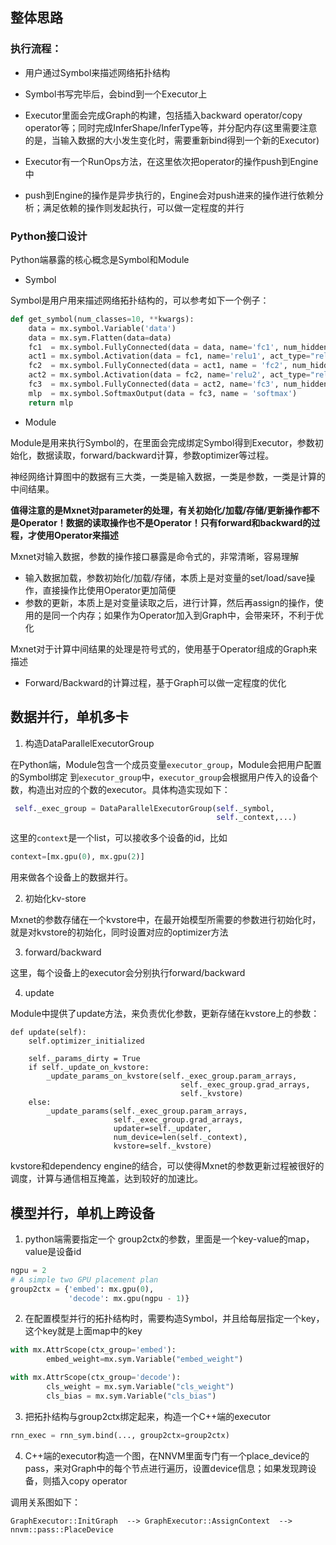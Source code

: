 ## 整体思路

### 执行流程：

- 用户通过Symbol来描述网络拓扑结构

- Symbol书写完毕后，会bind到一个Executor上

- Executor里面会完成Graph的构建，包括插入backward operator/copy operator等；同时完成InferShape/InferType等，并分配内存(这里需要注意的是，当输入数据的大小发生变化时，需要重新bind得到一个新的Executor)

- Executor有一个RunOps方法，在这里依次把operator的操作push到Engine中

- push到Engine的操作是异步执行的，Engine会对push进来的操作进行依赖分析；满足依赖的操作则发起执行，可以做一定程度的并行


### Python接口设计

Python端暴露的核心概念是Symbol和Module

- Symbol

Symbol是用户用来描述网络拓扑结构的，可以参考如下一个例子：

```python
def get_symbol(num_classes=10, **kwargs):
    data = mx.symbol.Variable('data')
    data = mx.sym.Flatten(data=data)
    fc1  = mx.symbol.FullyConnected(data = data, name='fc1', num_hidden=128)
    act1 = mx.symbol.Activation(data = fc1, name='relu1', act_type="relu")
    fc2  = mx.symbol.FullyConnected(data = act1, name = 'fc2', num_hidden = 64)
    act2 = mx.symbol.Activation(data = fc2, name='relu2', act_type="relu")
    fc3  = mx.symbol.FullyConnected(data = act2, name='fc3', num_hidden=num_classes)
    mlp  = mx.symbol.SoftmaxOutput(data = fc3, name = 'softmax')
    return mlp
```


- Module

Module是用来执行Symbol的，在里面会完成绑定Symbol得到Executor，参数初始化，数据读取，forward/backward计算，参数optimizer等过程。

神经网络计算图中的数据有三大类，一类是输入数据，一类是参数，一类是计算的中间结果。

**值得注意的是Mxnet对parameter的处理，有关初始化/加载/存储/更新操作都不是Operator！数据的读取操作也不是Operator！只有forward和backward的过程，才使用Operator来描述**


Mxnet对输入数据，参数的操作接口暴露是命令式的，非常清晰，容易理解

- 输入数据加载，参数初始化/加载/存储，本质上是对变量的set/load/save操作，直接操作比使用Operator更加简便
- 参数的更新，本质上是对变量读取之后，进行计算，然后再assign的操作，使用的是同一个内存；如果作为Operator加入到Graph中，会带来环，不利于优化

Mxnet对于计算中间结果的处理是符号式的，使用基于Operator组成的Graph来描述

- Forward/Backward的计算过程，基于Graph可以做一定程度的优化



## 数据并行，单机多卡


1. 构造DataParallelExecutorGroup

在Python端，Module包含一个成员变量`executor_group`，Module会把用户配置的Symbol绑定
到`executor_group`中，`executor_group`会根据用户传入的设备个数，构造出对应的个数的executor。具体构造实现如下：

```python
 self._exec_group = DataParallelExecutorGroup(self._symbol, 
                                              self._context,...)
```

这里的`context`是一个list，可以接收多个设备的id，比如

```python
context=[mx.gpu(0), mx.gpu(2)]
```
用来做各个设备上的数据并行。

2. 初始化kv-store

Mxnet的参数存储在一个kvstore中，在最开始模型所需要的参数进行初始化时，就是对kvstore的初始化，同时设置对应的optimizer方法


3. forward/backward

这里，每个设备上的executor会分别执行forward/backward


4. update

Module中提供了update方法，来负责优化参数，更新存储在kvstore上的参数：

```
def update(self):
    self.optimizer_initialized

    self._params_dirty = True
    if self._update_on_kvstore:
        _update_params_on_kvstore(self._exec_group.param_arrays,
                                      self._exec_group.grad_arrays,
                                      self._kvstore)
    else:
        _update_params(self._exec_group.param_arrays,
                       self._exec_group.grad_arrays,
                       updater=self._updater,
                       num_device=len(self._context),
                       kvstore=self._kvstore)
```


kvstore和dependency engine的结合，可以使得Mxnet的参数更新过程被很好的调度，计算与通信相互掩盖，达到较好的加速比。

## 模型并行，单机上跨设备


1. python端需要指定一个 group2ctx的参数，里面是一个key-value的map，value是设备id

 
```python
ngpu = 2
# A simple two GPU placement plan
group2ctx = {'embed': mx.gpu(0),
             'decode': mx.gpu(ngpu - 1)}
```


2. 在配置模型并行的拓扑结构时，需要构造Symbol，并且给每层指定一个key，这个key就是上面map中的key

```python
with mx.AttrScope(ctx_group='embed'):
        embed_weight=mx.sym.Variable("embed_weight")

with mx.AttrScope(ctx_group='decode'):
        cls_weight = mx.sym.Variable("cls_weight")
        cls_bias = mx.sym.Variable("cls_bias")
```

3. 把拓扑结构与group2ctx绑定起来，构造一个C++端的executor


```python
rnn_exec = rnn_sym.bind(..., group2ctx=group2ctx)
```


4. C++端的executor构造一个图，在NNVM里面专门有一个place_device的pass，来对Graph中的每个节点进行遍历，设置device信息；如果发现跨设备，则插入copy operator

调用关系图如下：
```
GraphExecutor::InitGraph  --> GraphExecutor::AssignContext  --> nnvm::pass::PlaceDevice
```
